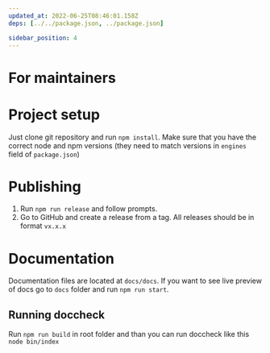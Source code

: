 ```yaml
---
updated_at: 2022-06-25T08:46:01.158Z
deps: [../../package.json, ../package.json]

sidebar_position: 4
---
```


# For maintainers
# Project setup
Just clone git repository and run `npm install`. Make sure that you have the correct node and npm versions (they need to match versions in `engines` field of `package.json`)

# Publishing
1. Run `npm run release` and follow prompts.
2. Go to GitHub and create a release from a tag. All releases should be in format `vx.x.x` 

# Documentation
Documentation files are located at `docs/docs`. If you want to see live preview of docs go to `docs` folder and run `npm run start`.

## Running doccheck
Run `npm run build` in root folder and than you can run doccheck like this `node bin/index`
